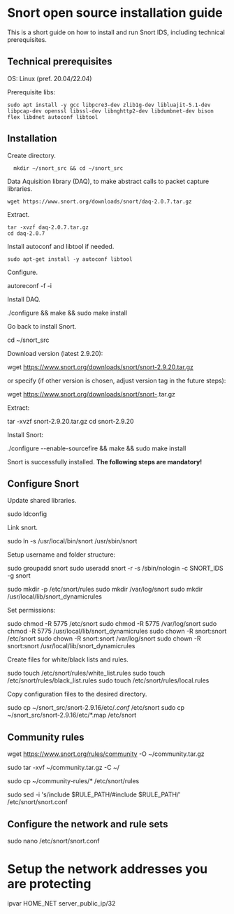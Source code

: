 # Snort open source installation guide

This is a short guide on how to install and run Snort IDS, including technical prerequisites.

## Technical prerequisites

OS: Linux (pref. 20.04/22.04)

Prerequisite libs:

```
sudo apt install -y gcc libpcre3-dev zlib1g-dev libluajit-5.1-dev libpcap-dev openssl libssl-dev libnghttp2-dev libdumbnet-dev bison flex libdnet autoconf libtool
```
  
## Installation

Create directory.

```
  mkdir ~/snort_src && cd ~/snort_src
```
  
Data Aquisition library (DAQ), to make abstract calls to packet capture libraries.
  
```
wget https://www.snort.org/downloads/snort/daq-2.0.7.tar.gz
```

Extract.

```
tar -xvzf daq-2.0.7.tar.gz
cd daq-2.0.7
```

Install autoconf and libtool if needed.

```
sudo apt-get install -y autoconf libtool
```

Configure.

autoreconf -f -i

Install DAQ.

./configure && make && sudo make install

Go back to install Snort.

cd ~/snort_src

Download version (latest 2.9.20):

wget https://www.snort.org/downloads/snort/snort-2.9.20.tar.gz

or specify (if other version is chosen, adjust version tag in the future steps):

wget https://www.snort.org/downloads/snort/snort-<version>.tar.gz
  
Extract:
  
tar -xvzf snort-2.9.20.tar.gz
cd snort-2.9.20
  
Install Snort:
  
./configure --enable-sourcefire && make && sudo make install

Snort is successfully installed. **The following steps are mandatory!**
  
## Configure Snort
  
Update shared libraries.
  
sudo ldconfig

Link snort.  

sudo ln -s /usr/local/bin/snort /usr/sbin/snort
  
Setup username and folder structure:  

sudo groupadd snort
sudo useradd snort -r -s /sbin/nologin -c SNORT_IDS -g snort

sudo mkdir -p /etc/snort/rules
sudo mkdir /var/log/snort
sudo mkdir /usr/local/lib/snort_dynamicrules  
  
Set permissions:
  
sudo chmod -R 5775 /etc/snort
sudo chmod -R 5775 /var/log/snort
sudo chmod -R 5775 /usr/local/lib/snort_dynamicrules
sudo chown -R snort:snort /etc/snort
sudo chown -R snort:snort /var/log/snort
sudo chown -R snort:snort /usr/local/lib/snort_dynamicrules
  
Create files for white/black lists and rules.
  
sudo touch /etc/snort/rules/white_list.rules
sudo touch /etc/snort/rules/black_list.rules
sudo touch /etc/snort/rules/local.rules
  
Copy configuration files to the desired directory.  

sudo cp ~/snort_src/snort-2.9.16/etc/*.conf* /etc/snort
sudo cp ~/snort_src/snort-2.9.16/etc/*.map /etc/snort

## Community rules
  
wget https://www.snort.org/rules/community -O ~/community.tar.gz

sudo tar -xvf ~/community.tar.gz -C ~/

sudo cp ~/community-rules/* /etc/snort/rules

sudo sed -i 's/include $RULE_PATH/#include $RULE_PATH/' /etc/snort/snort.conf

## Configure the network and rule sets
  
sudo nano /etc/snort/snort.conf

  

# Setup the network addresses you are protecting
ipvar HOME_NET server_public_ip/32



